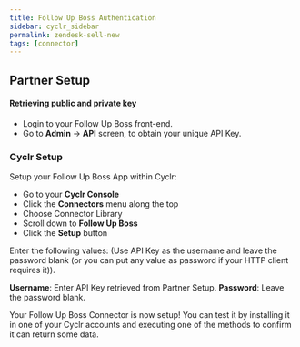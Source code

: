 ```yaml
---
title: Follow Up Boss Authentication
sidebar: cyclr_sidebar
permalink: zendesk-sell-new
tags: [connector]
---
```


## Partner Setup

#### Retrieving public and private key
* Login to your Follow Up Boss front-end. 
* Go to **Admin** -> **API** screen, to obtain your unique API Key.


### Cyclr Setup

Setup your Follow Up Boss App within Cyclr:

*   Go to your **Cyclr Console**
*   Click the **Connectors** menu along the top
*   Choose Connector Library
*   Scroll down to **Follow Up Boss**
*   Click the **Setup** button

Enter the following values:
(Use API Key as the username and leave the password blank (or you can put any value as password if your HTTP client requires it)).

**Username**: Enter API Key retrieved from Partner Setup.
**Password**: Leave the password blank.




Your Follow Up Boss Connector is now setup! You can test it by installing it in one of your Cyclr accounts and executing one of the methods to confirm it can return some data.
